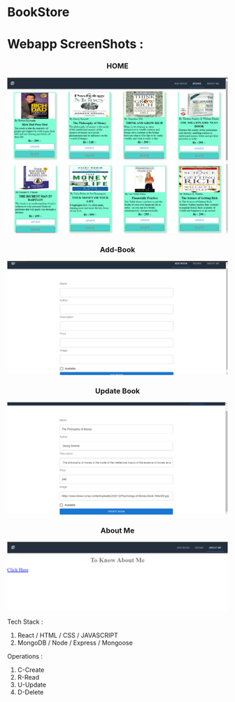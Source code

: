 # BookStore

<h1>Webapp ScreenShots : </h1>

<h3 align="center" dir="auto">HOME</h3>
<img src='BookStore/images/Home1.png' />
<img src='BookStore/images/Home2.png' />
<br/>

<h3 align="center" dir="auto">Add-Book</h3>
<img src='BookStore/images/Addbook.png' />
<br/>

<h3 align="center" dir="auto">Update Book</h3>
<img src='BookStore/images/Update.png' />
<br/>

<h3 align="center" dir="auto">About Me</h3>
<img src='BookStore/images/AboutMe.png' />

Tech Stack :
 1. React / HTML / CSS / JAVASCRIPT
 2. MongoDB / Node / Express / Mongoose
 
Operations : 
1. C-Create 
2. R-Read
3. U-Update
4. D-Delete
